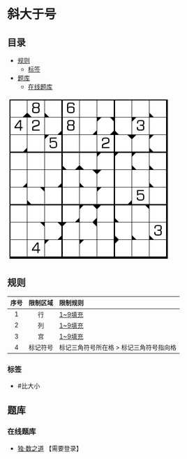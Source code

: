 # 斜大于号
<!-- START doctoc generated TOC please keep comment here to allow auto update -->
<!-- DON'T EDIT THIS SECTION, INSTEAD RE-RUN doctoc TO UPDATE -->
## 目录

- [规则](#%E8%A7%84%E5%88%99)
  - [标签](#%E6%A0%87%E7%AD%BE)
- [题库](#%E9%A2%98%E5%BA%93)
  - [在线题库](#%E5%9C%A8%E7%BA%BF%E9%A2%98%E5%BA%93)

<!-- END doctoc generated TOC please keep comment here to allow auto update -->

![题](../../../images/sudoku/斜大于号.png)

## 规则

| 序号  | 限制区域 | 限制规则                  |
|:---:|:----:|:----------------------|
|  1  |  行   | [1~9填充]               |
|  2  |  列   | [1~9填充]               |
|  3  |  宫   | [1~9填充]               |
|  4  | 标记符号 | 标记三角符号所在格 > 标记三角符号指向格 |

### 标签

- #比大小

## 题库

### 在线题库

- [独·数之道](http://www.sudokufans.org.cn/lx/game.index.php?type=xgt) 【需要登录】

[1~9填充]: ../../../rules.md#1to9填充
